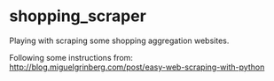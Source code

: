 shopping_scraper
================
Playing with scraping some shopping aggregation websites.

Following some instructions from: http://blog.miguelgrinberg.com/post/easy-web-scraping-with-python
